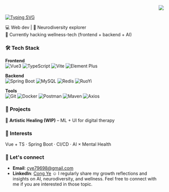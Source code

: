 <div align="right">  
  <img src="https://komarev.com/ghpvc/?username=yecon-27&color=blueviolet&style=flat-square&label=Views" />  
</div>

[![Typing SVG](https://readme-typing-svg.demolab.com?font=Fira+Code&pause=1000&color=9275F7&center=true&vCenter=true&width=435&lines=Hey+there+(｡･∀･)ﾉﾞ;👋I'm+Ava+Yee+Cong;Vibe-Coding+Engineer;Indie+Developer)](https://git.io/typing-svg)

💻 Web dev |  🧠 Neurodiversity explorer  
🚧 Currently hacking wellness-tech (frontend + backend + AI)

### 🛠️ Tech Stack  

**Frontend**  
![Vue3](https://img.shields.io/badge/Vue.js-35495E?logo=vue.js&logoColor=4FC08D)  ![TypeScript](https://img.shields.io/badge/TypeScript-3178C6?logo=typescript&logoColor=fff)  ![Vite](https://img.shields.io/badge/Vite-646CFF?logo=vite&logoColor=fff)  ![Element Plus](https://img.shields.io/badge/Element--Plus-409EFF?logo=element&logoColor=white)  

**Backend**  
![Spring Boot](https://img.shields.io/badge/Spring_Boot-6DB33F?logo=springboot&logoColor=white)  ![MySQL](https://img.shields.io/badge/MySQL-4479A1?logo=mysql&logoColor=white)  ![Redis](https://img.shields.io/badge/Redis-DC382D?logo=redis&logoColor=white)  ![RuoYi](https://img.shields.io/badge/RuoYi-2C3E50?logoColor=white)  

**Tools**  
![Git](https://img.shields.io/badge/Git-F05032?logo=git&logoColor=white) ![Docker](https://img.shields.io/badge/Docker-2496ED?logo=docker&logoColor=white) ![Postman](https://img.shields.io/badge/Postman-FF6C37?logo=postman&logoColor=white) ![Maven](https://img.shields.io/badge/Maven-CC2222?logo=apachemaven&logoColor=white) ![Axios](https://img.shields.io/badge/Axios-5A29E4?logo=axios&logoColor=white)  

### 🚀 Projects  

🎨 **Artistic Healing (WIP)** – ML + UI for digital therapy  

### 🌱 Interests  

Vue + TS · Spring Boot · CI/CD · AI × Mental Health  

### 🤝 Let's connect

- **Email**: [cye79698@gmail.com](mailto:yeconwku2027@hotmail.com)
- **LinkedIn**: [Cong Ye](https://www.linkedin.com/public-profile/settings?trk=d_flagship3_profile_self_view_public_profile) ☺️ I regularly share my growth reflections and insights on AI, neurodiversity, and wellness. Feel free to connect with me if you are interested in those topic.
